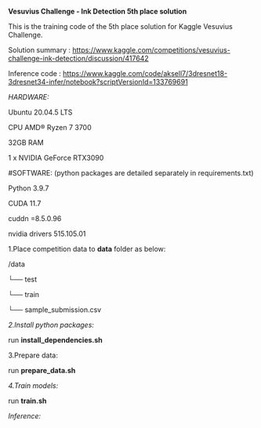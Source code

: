 **Vesuvius Challenge - Ink Detection 5th place solution**

This is the training code of the 5th place solution for Kaggle Vesuvius Challenge.

Solution summary : https://www.kaggle.com/competitions/vesuvius-challenge-ink-detection/discussion/417642

Inference code : https://www.kaggle.com/code/aksell7/3dresnet18-3dresnet34-infer/notebook?scriptVersionId=133769691

*HARDWARE:* 

Ubuntu  20.04.5 LTS

CPU AMD® Ryzen 7 3700

32GB RAM

1 x NVIDIA GeForce RTX3090

#SOFTWARE: (python packages are detailed separately in requirements.txt)

Python 3.9.7

CUDA 11.7

cuddn =8.5.0.96

nvidia drivers 515.105.01

1.Place competition data to **data** folder as below:


/data

└── test

└── train

└── sample_submission.csv

*2.Install python packages:*

run **install_dependencies.sh**

3.Prepare data:

run **prepare_data.sh**

*4.Train models:*

run **train.sh**


*Inference:*

